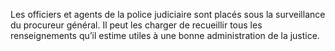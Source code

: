 Les officiers et agents de la police judiciaire sont placés sous la surveillance du procureur général. Il peut les charger de recueillir tous les renseignements qu’il estime utiles à une bonne administration de la justice.